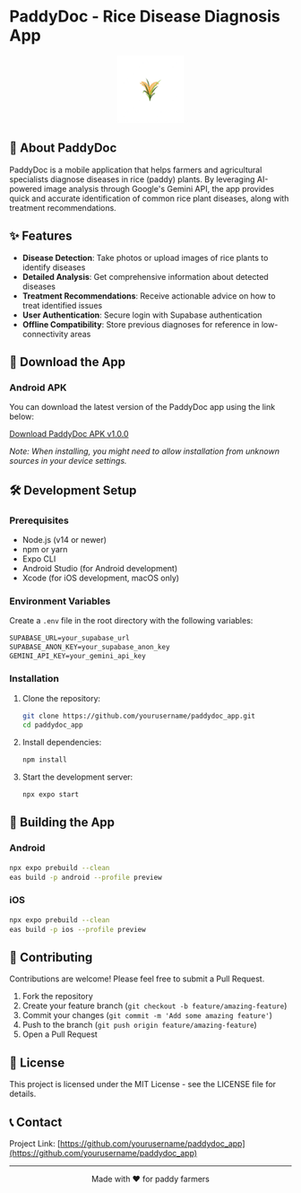 # PaddyDoc - Rice Disease Diagnosis App

<div align="center">
  <img src="./assets/icon.png" alt="PaddyDoc Logo" width="120" />
</div>

## 🌾 About PaddyDoc

PaddyDoc is a mobile application that helps farmers and agricultural specialists diagnose diseases in rice (paddy) plants. By leveraging AI-powered image analysis through Google's Gemini API, the app provides quick and accurate identification of common rice plant diseases, along with treatment recommendations.

## ✨ Features

- **Disease Detection**: Take photos or upload images of rice plants to identify diseases
- **Detailed Analysis**: Get comprehensive information about detected diseases
- **Treatment Recommendations**: Receive actionable advice on how to treat identified issues
- **User Authentication**: Secure login with Supabase authentication
- **Offline Compatibility**: Store previous diagnoses for reference in low-connectivity areas

## 📱 Download the App

### Android APK

You can download the latest version of the PaddyDoc app using the link below:

[Download PaddyDoc APK v1.0.0](https://github.com/yourusername/paddydoc_app/releases/download/v1.0.0/paddydoc-v1.0.0.apk)

*Note: When installing, you might need to allow installation from unknown sources in your device settings.*

## 🛠️ Development Setup

### Prerequisites

- Node.js (v14 or newer)
- npm or yarn
- Expo CLI
- Android Studio (for Android development)
- Xcode (for iOS development, macOS only)

### Environment Variables

Create a `.env` file in the root directory with the following variables:

```
SUPABASE_URL=your_supabase_url
SUPABASE_ANON_KEY=your_supabase_anon_key
GEMINI_API_KEY=your_gemini_api_key
```

### Installation

1. Clone the repository:
   ```bash
   git clone https://github.com/yourusername/paddydoc_app.git
   cd paddydoc_app
   ```

2. Install dependencies:
   ```bash
   npm install
   ```

3. Start the development server:
   ```bash
   npx expo start
   ```

## 📲 Building the App

### Android

```bash
npx expo prebuild --clean
eas build -p android --profile preview
```

### iOS

```bash
npx expo prebuild --clean
eas build -p ios --profile preview
```

## 🤝 Contributing

Contributions are welcome! Please feel free to submit a Pull Request.

1. Fork the repository
2. Create your feature branch (`git checkout -b feature/amazing-feature`)
3. Commit your changes (`git commit -m 'Add some amazing feature'`)
4. Push to the branch (`git push origin feature/amazing-feature`)
5. Open a Pull Request

## 📄 License

This project is licensed under the MIT License - see the LICENSE file for details.

## 📞 Contact

Project Link: [https://github.com/yourusername/paddydoc_app](https://github.com/yourusername/paddydoc_app)

---

<div align="center">
  Made with ❤️ for paddy farmers
</div> 